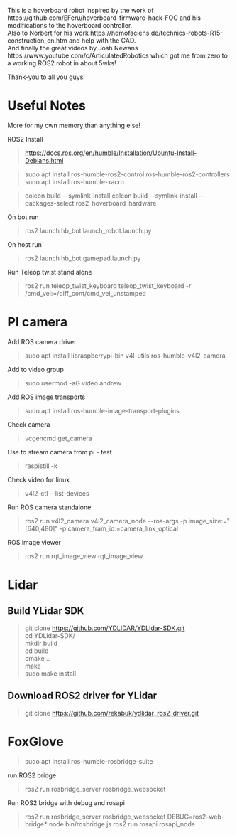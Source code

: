 
<p>This is a hoverboard robot inspired by the work of https://github.com/EFeru/hoverboard-firmware-hack-FOC and his modifications to the hoverboard controller.<br>
Also to Norbert for his work https://homofaciens.de/technics-robots-R15-construction_en.htm and help with the CAD.<br>
And finally the great videos by Josh Newans https://www.youtube.com/c/ArticulatedRobotics which got me from zero to a working ROS2 robot in about 5wks!<br></p>

Thank-you to all you guys!



Useful Notes
============
More for my own memory than anything else!

ROS2 Install
>https://docs.ros.org/en/humble/Installation/Ubuntu-Install-Debians.html

>sudo apt install ros-humble-ros2-control ros-humble-ros2-controllers
>sudo apt install ros-humble-xacro

>colcon build --symlink-install 
>colcon build --symlink-install --packages-select ros2_hoverboard_hardware


On bot run
>ros2 launch hb_bot launch_robot.launch.py

On host run
>ros2 launch hb_bot gamepad.launch.py

Run Teleop twist stand alone
>ros2 run teleop_twist_keyboard teleop_twist_keyboard -r /cmd_vel:=/diff_cont/cmd_vel_unstamped


PI camera
=========

Add ROS camera driver
>sudo apt install libraspberrypi-bin v4l-utils ros-humble-v4l2-camera

Add to video group
>sudo usermod -aG video andrew

Add ROS image transports
>sudo apt install ros-humble-image-transport-plugins

Check camera
>vcgencmd get_camera

Use to stream camera from pi - test
>raspistill -k

Check video for linux
>v4l2-ctl --list-devices
  
Run ROS camera standalone  
>ros2 run v4l2_camera v4l2_camera_node --ros-args -p image_size:="[640,480]" -p camera_fram_id:=camera_link_optical

ROS image viewer
>ros2 run rqt_image_view rqt_image_view

Lidar
=====
Build YLidar SDK
----------------

>git clone https://github.com/YDLIDAR/YDLidar-SDK.git<br>
>cd YDLidar-SDK/<br>
>mkdir build<br>
>cd build<br>
>cmake ..<br>
>make<br>
>sudo make install<br>

Download ROS2 driver for YLidar
-------------------------------
>git clone https://github.com/rekabuk/ydlidar_ros2_driver.git


FoxGlove
========
>sudo apt install ros-humble-rosbridge-suite

run ROS2 bridge
>ros2 run rosbridge_server rosbridge_websocket

Run ROS2 bridge with debug and rosapi
>ros2 run rosbridge_server rosbridge_websocket DEBUG=ros2-web-bridge* node bin/rosbridge.js
>ros2 run rosapi rosapi_node





